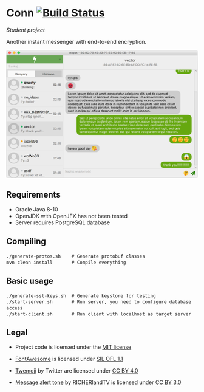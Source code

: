 # Conn [![Build Status](https://travis-ci.org/conn-team/conn.svg?branch=master)](https://travis-ci.org/conn-team/conn)

*Student project*

Another instant messenger with end-to-end encryption.

![Screenshot](screenshot.png)

## Requirements

- Oracle Java 8-10
- OpenJDK with OpenJFX has not been tested
- Server requires PostgreSQL database

## Compiling

    ./generate-protos.sh    # Generate protobuf classes
    mvn clean install       # Compile everything

## Basic usage

    ./generate-ssl-keys.sh  # Generate keystore for testing
    ./start-server.sh       # Run server, you need to configure database access
    ./start-client.sh       # Run client with localhost as target server

## Legal

- Project code is licensed under the [MIT license](https://opensource.org/licenses/MIT)

- [FontAwesome](https://fontawesome.com/license) is licensed under [SIL OFL 1.1](http://scripts.sil.org/cms/scripts/page.php?site_id=nrsi&id=OFL)

- [Twemoji](https://github.com/twitter/twemoji) by Twitter are licensed under [CC BY 4.0](https://creativecommons.org/licenses/by/4.0/)

- [Message alert tone](https://freesound.org/people/RICHERlandTV/sounds/351540/) by RICHERlandTV is licensed under [CC BY 3.0](https://creativecommons.org/licenses/by/3.0/)
